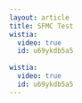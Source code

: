 ```yaml
---
layout: article
title: SFMC Test
wistia:
  video: true
  id: u69ykdb5a5
  
wistia:
  video: true
  id: u69ykdb5a5
---
```

